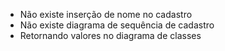 * Não existe inserção de nome no cadastro
* Não existe diagrama de sequência de cadastro
* Retornando valores no diagrama de classes